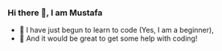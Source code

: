 ### Hi there 👋, I am Mustafa

- 🌱 I have just begun to learn to code (Yes, I am a beginner),
- 🤔 And it would be great to get some help with coding!
